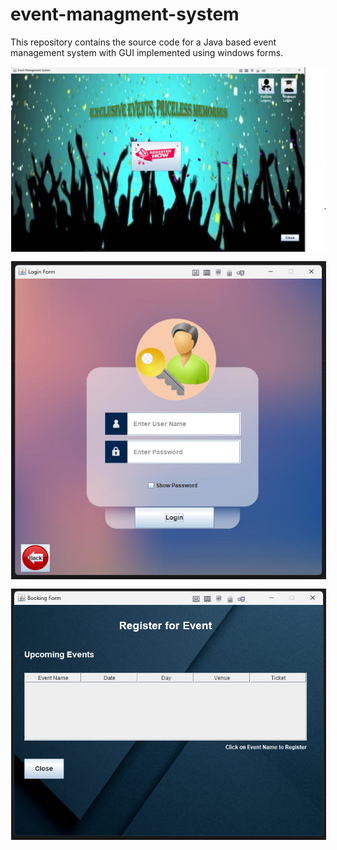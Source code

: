 # event-managment-system
 This repository contains the source code for a Java based event management system with GUI implemented using windows forms.

 <p align="center">
  <img src="./pictures/home.png" style="border: 1px solid white"/>    
  <img src="./pictures/login.png" style="margin-top: 10px; border: 1px solid white"/>  
  <img src="./pictures/event.png" style="margin-top: 10px; border: 1px solid white"/>
</p>
